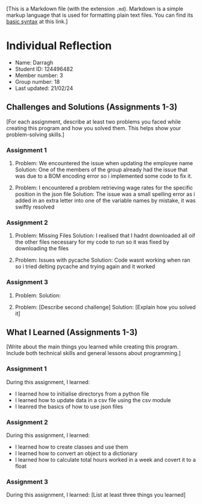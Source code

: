 [This is a Markdown file (with the extension `.md`). Markdown is a simple markup language that is used for formatting plain text files. You can find its [basic syntax](https://www.markdownguide.org/basic-syntax/) at this link.]

# Individual Reflection
- Name: Darragh
- Student ID: 124496482
- Member number: 3
- Group number: 18
- Last updated: 21/02/24


## Challenges and Solutions (Assignments 1-3)
[For each assignment, describe at least two problems you faced while creating this program and how you solved them. This helps show your problem-solving skills.]

### Assignment 1
1. Problem: We encountered the issue when updating the employee name
   Solution: One of the members of the group already had the issue that was due to a BOM encoding error so i implemented some code to fix it.

2. Problem: I encountered a problem retrieving wage rates for the specific position in the json file
   Solution: The issue was a small spelling error as i added in an extra letter into one of the variable names by mistake, it was swiftly resolved
   
### Assignment 2
1. Problem: Missing Files
   Solution: I realised that I hadnt downloaded all oif the other files necessary for my code to run so it was fixed by downloading the files

2. Problem: Issues with pycache
   Solution: Code wasnt working when ran so i tried delting pycache and trying again and it worked
   
### Assignment 3
1. Problem: 
   Solution: 

2. Problem: [Describe second challenge]
   Solution: [Explain how you solved it]


## What I Learned (Assignments 1-3)
[Write about the main things you learned while creating this program. Include both technical skills and general lessons about programming.]

### Assignment 1
During this assignment, I learned:
- I learned how to initialise directorys from a python file
- I learned how to update data in a csv file using the csv module
- I leanred the basics of how to use json files

### Assignment 2
During this assignment, I learned:
- I learned how to create classes and use them
- I learned how to convert an object to a dictionary
- I learned how to calculate total hours worked in a week and covert it to a float

### Assignment 3
During this assignment, I learned:
[List at least three things you learned]
